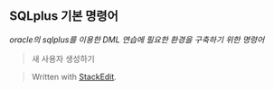 ## SQLplus 기본 명령어

*oracle의 sqlplus를 이용한 DML 연습에 필요한 환경을 구축하기 위한 명령어*

>새 사용자 생성하기
	

> Written with [StackEdit](https://stackedit.io/).
<!--stackedit_data:
eyJoaXN0b3J5IjpbNDYxMTUwNDUyLDE4Mjc5MzM3MjNdfQ==
-->